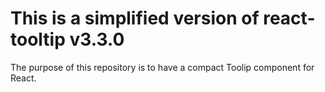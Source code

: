 # This is a simplified version of react-tooltip v3.3.0

The purpose of this repository is to have a compact Toolip component for React.
